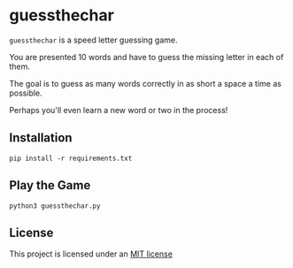 # guessthechar

`guessthechar` is a speed letter guessing game.

You are presented 10 words and have to guess the missing letter in each of them.

The goal is to guess as many words correctly in as short a space a time as possible.

Perhaps you'll even learn a new word or two in the process!

## Installation

```
pip install -r requirements.txt
```

## Play the Game

```
python3 guessthechar.py
```

## License

This project is licensed under an [MIT license](LICENSE)
